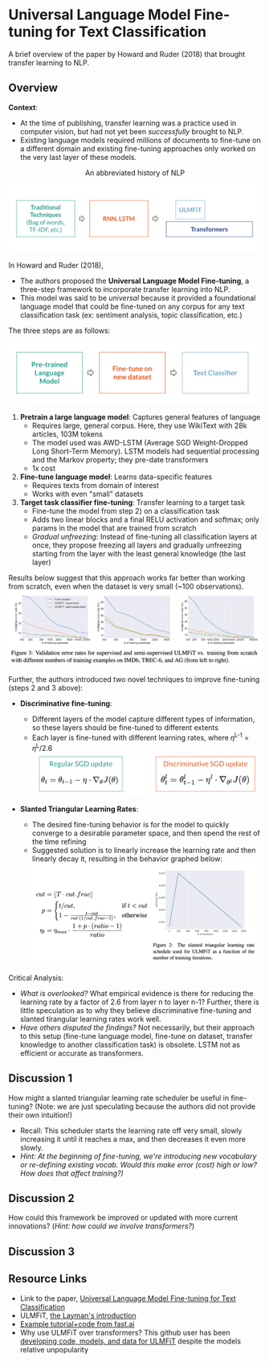 # Universal Language Model Fine-tuning for Text Classification

A brief overview of the paper by Howard and Ruder (2018) that brought transfer learning to NLP. 

## Overview

**Context**: 

* At the time of publishing, transfer learning was a practice used in computer vision, but had not yet been *successfully* brought to NLP. 
* Existing language models required millions of documents to fine-tune on a different domain and existing fine-tuning approaches only worked on the very last layer of these models.

<p align="center">
    An abbreviated history of NLP
</p>

![nlphist](img/nlp_history_2.png)

In Howard and Ruder (2018),

* The authors proposed the **Universal Language Model Fine-tuning**, a three-step framework to incorporate transfer learning into NLP. 
* This model was said to be *universal* because it provided a foundational language model that could be fine-tuned on any corpus for any text classification task (ex: sentiment analysis, topic classification, etc.)

The three steps are as follows:

![ulmfitsteps](img/ulmfit_steps.png)

1. **Pretrain a large language model**: Captures general features of language
   - Requires large, general corpus. Here, they use WikiText with 28k articles, 103M tokens
   - The model used was AWD-LSTM (Average SGD Weight-Dropped Long Short-Term Memory). LSTM models had sequential processing and the Markov property; they pre-date transformers
   - 1x cost
2. **Fine-tune language model**: Learns data-specific features
   - Requires texts from domain of interest
   - Works with even "small" datasets
3. **Target task classifier fine-tuning**: Transfer learning to a target task
   - Fine-tune the model from step 2) on a classification task
   - Adds two linear blocks and a final RELU activation and softmax; only params in the model that are trained from scratch
   - *Gradual unfreezing*: Instead of fine-tuning all classification layers at once, they propose freezing all layers and gradually unfreezing starting from the layer with the least general knowledge (the last layer)

Results below suggest that this approach works far better than working from scratch, even when the dataset is very small (~100 observations).
![ulmfitres](img/ulmfit_results.png)

Further, the authors introduced two novel techniques to improve fine-tuning (steps 2 and 3 above):
* **Discriminative fine-tuning**: 
    - Different layers of the model capture different types of information, so these layers should be fine-tuned to different extents
    - Each layer is fine-tuned with different learning rates, where 𝜂<sup>L-1</sup> = 𝜂<sup>L</sup>/2.6
![discft](img/disc_ft.png)

* **Slanted Triangular Learning Rates**:
    - The desired fine-tuning behavior is for the model to quickly converge to a desirable parameter space, and then spend the rest of the time refining
    - Suggested solution is to linearly increase the learning rate and then linearly decay it, resulting in the behavior graphed below: 
![slantedlr](img/slanted_lr.png)

Critical Analysis:
* _What is overlooked?_ What empirical evidence is there for reducing the learning rate by a factor of 2.6 from layer n to layer n-1? Further, there is little speculation as to why they believe discriminative fine-tuning and slanted tirangular learning rates work well.
* _Have others disputed the findings?_ Not necessarily, but their approach to this setup (fine-tune language model, fine-tune on dataset, transfer knowledge to another classification task) is obsolete. LSTM not as efficient or accurate as transformers. 

## Discussion 1
How might a slanted triangular learning rate scheduler be useful in fine-tuning? (Note: we are just speculating because the authors did not provide their own intuition!)
* Recall: This scheduler starts the learning rate off very small, slowly increasing it until it reaches a max, and then decreases it even more slowly.
* *Hint: At the beginning of fine-tuning, we're introducing new vocabulary or re-defining existing vocab. Would this make error (cost) high or low? How does that affect training?)*

## Discussion 2
How could this framework be improved or updated with more current innovations? (*Hint: how could we involve transformers?*)

## Discussion 3


## Resource Links

- Link to the paper, [Universal Language Model Fine-tuning for Text Classification](https://arxiv.org/abs/1801.06146)
- ULMFiT, [the Layman's introduction](https://nlp.fast.ai/classification/2018/05/15/introducing-ulmfit.html) 
- [Example tutorial+code from fast.ai](https://docs.fast.ai/tutorial.text.html)
- Why use ULMFiT over transformers? This github user has been [developing code, models, and data for ULMFiT](https://github.com/floleuerer/fastai_ulmfit) despite the models relative unpopularity
